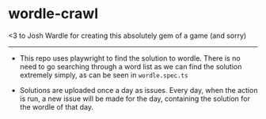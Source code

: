 # wordle-crawl
<3 to Josh Wardle for creating this absolutely gem of a game (and sorry)

--------------

* This repo uses playwright to find the solution to wordle. There is no need to go searching through 
 a word list as we can find the solution extremely simply, as can be seen in `wordle.spec.ts`
 
* Solutions are uploaded once a day as issues. Every day, when the action is run, a new issue will be made for the day,
containing the solution for the wordle of that day.


